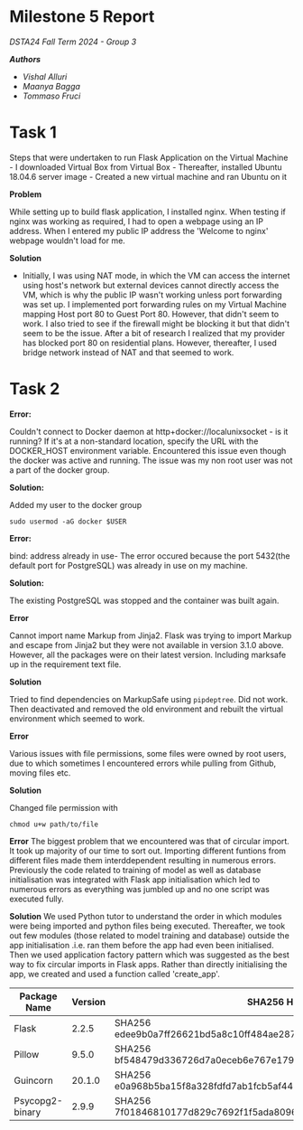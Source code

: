 # Milestone 5 Report 

*DSTA24 Fall Term 2024 - Group 3*

__*Authors*__
- *Vishal Alluri* 
- *Maanya Bagga*
- *Tommaso Fruci*


# Task 1

Steps that were undertaken to run Flask Application on the Virtual Machine 
    - I downloaded Virtual Box from Virtual Box
    - Thereafter, installed Ubuntu 18.04.6 server image
    - Created a new virtual machine and ran Ubuntu on it
    
**Problem**

While setting up to build flask application, I installed nginx. When testing if nginx was working as required, I had to open a webpage using an IP address. When I entered my public IP address the 'Welcome to nginx' webpage wouldn't load for me.

**Solution**

- Initially, I was using NAT mode, in which the VM can access the internet using host's network but external devices cannot directly access the VM, which is why the public IP wasn't working unless port forwarding was set up. I implemented port forwarding rules on my Virtual Machine mapping Host port 80 to Guest Port 80. However, that didn't seem to work. I also tried to see if the firewall might be blocking it but that didn't seem to be the issue. After a bit of research I realized that my provider has blocked port 80 on residential plans. However, thereafter, I used bridge network instead of NAT and that seemed to work.

# Task 2 


**Error:** 

Couldn't connect to Docker daemon at http+docker://localunixsocket - is it running? If it's
at a non-standard location, specify the URL with the DOCKER_HOST environment variable. Encountered this issue even though the docker was active and running. The issue was my non root user was not a part of the docker group. 

**Solution:**

Added my user to the docker group 

```
sudo usermod -aG docker $USER
```

**Error:**

bind: address already in use- The error occured because the port 5432(the default port for PostgreSQL) was already in use on my machine.

**Solution:**

The existing PostgreSQL was stopped and the container was built again.

**Error**

Cannot import name Markup from Jinja2. Flask was trying to import Markup and escape from Jinja2 but they were not available in version 3.1.0 above. However, all the packages were on their latest version. Including marksafe up in the requirement text file.

**Solution**

Tried to find dependencies on MarkupSafe using ```pipdeptree```. Did not work. Then deactivated and removed the old environment and rebuilt the virtual environment which seemed to work.

**Error**

Various issues with file permissions, some files were owned by root users, due to which sometimes I encountered errors while pulling from Github, moving files etc.

**Solution**

Changed file permission with 
```
chmod u+w path/to/file
```


**Error**
The biggest problem that we encountered was that of circular import. It took up majority of our time to sort out. Importing different funtions from different files made them interddependent resulting in numerous errors. Previously the code related to training of model as well as database initialisation was integrated with Flask app initialisation which led to numerous errors as everything was jumbled up and no one script was executed fully.

**Solution**
We used Python tutor to understand the order in which modules were being imported and python files being executed. Thereafter, we took out few modules  (those related to model training and database) outside the app initialisation .i.e. ran them before the app had even been initialised. 
Then we used application factory pattern which was suggested as the best way to fix circular imports in Flask apps. Rather than directly initialising the app, we created and used a function called 'create_app'.







 | **Package Name** | **Version** | **SHA256 Hash Digest** |
|------------------|-------------|------------------------|
|Flask          |  2.2.5     |SHA256 edee9b0a7ff26621bd5a8c10ff484ae28737a2410d99b0bb9a6850c7fb977aa0           |
|Pillow       |   9.5.0   | SHA256 bf548479d336726d7a0eceb6e767e179fbde37833ae42794602631a070d630f1|
|Guincorn | 20.1.0| SHA256 e0a968b5ba15f8a328fdfd7ab1fcb5af4470c28aaf7e55df02a99bc13138e6e8 |
|Psycopg2-binary| 2.9.9 | SHA256 7f01846810177d829c7692f1f5ada8096762d9172af1b1a28d4ab5b77c923c1c |


